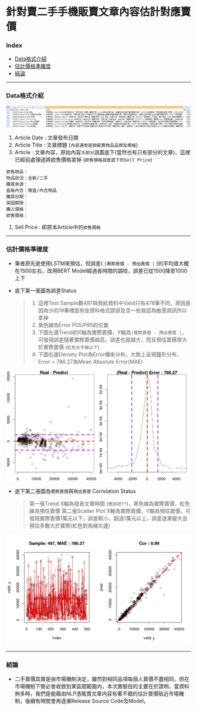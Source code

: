 # 針對賣二手手機販賣文章內容估計對應賣價
### Index

* [Data格式介紹](#Data格式介紹)
* [估計價格準確度](#估計價格準確度)
* [結論](#結論)
----

<a name="Data格式介紹"/>

### Data格式介紹

![](/pic/data_format.png)

1. Article Date : 文章發布日期
1. Article Title : 文章標題 (`內容通常是欲販賣物品品牌及規格`)
1. Article : 文章內容，原始內容`大部分`涵蓋底下(當然也有只有部分的文章)，這裡已經前處理過將欲售價格拿掉 (`欲售價格就是底下的Sell Price`)
```
欲售物品：
物品狀況：全新/二手
購買來源：
盒裝內含：無盒/內含物品
購買日期：
保固期限：
購入價格：
欲售價格：       
```
1. Sell Price : 即原本Article中的`欲售價格`

----

<a name="估計價格準確度"/>

### 估計價格準確度

*  筆者原先是使用LSTM來預估，但誤差( `|實際賣價 - 預估賣價 |` )的平均值大概在1500左右，改用BERT Model經過長時間的調校，誤差已從1500降至1000上下
*  底下第一張圖為誤差Status

   > 1. 這裡Test Sample數497與我給資料中Valid只有478筆不同，原因是因為少的19筆裡面有些資料格式謬誤及含一些我認為敏感資訊所以拿掉 
   > 2. 紫色線為Error P05/P95的位置
   > 3. 下圖左邊Trend的X軸為實際賣價，Y軸為`|實際賣價 - 預估賣價 |`，可發現誤差隨著實際賣價越高，誤差也就越大，而且預估賣價常大於實際賣價 (`紅色水平線以下`)
   > 4. 下圖右邊Density Plot為Error機率分布，大致上呈現鐘形分布，Error = 786.27為Mean Absolute Error(MAE)

![](/pic/Error_Status.png)

*  底下第二張圖為`實際賣價`與`預估賣價` Correlation Status

   > 第一張Trend X軸為發表文章時間 (`應該吧??`)，黑色線為實際賣價，紅色線為預估賣價
   > 第二張Scatter Plot X軸為實際賣價，Y軸為預估賣價，可發現實際賣價1萬元以下，誤差較小，超過1萬元以上，誤差逐漸變大且預估多數大於實際(紅色對角線左邊)
   
![](/pic/Corr_Status.png)

----

<a name="結論"/>

### 結論

* 二手賣價其實是由市場機制決定，雖然對相同品項每個人賣價不盡相同，但在市場機制下勢必會收斂到某區間範圍內，本次實驗目的主要在於證明，當資料夠多時，我們是能藉由NLP憑販賣文章內容有著不錯的估計賣價貼近市場機制，後續有時間會再逐漸Release Source Code及Model。
